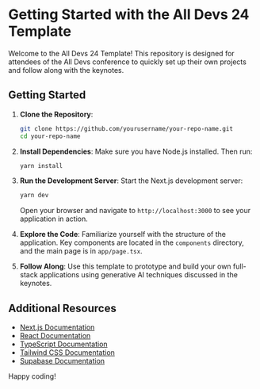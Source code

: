 # Getting Started with the All Devs 24 Template

Welcome to the All Devs 24 Template! This repository is designed for attendees of the All Devs conference to quickly set up their own projects and follow along with the keynotes.

## Getting Started

1. **Clone the Repository**:
   ```bash
   git clone https://github.com/yourusername/your-repo-name.git
   cd your-repo-name
   ```

2. **Install Dependencies**:
   Make sure you have Node.js installed. Then run:
   ```bash
   yarn install
   ```

3. **Run the Development Server**:
   Start the Next.js development server:
   ```bash
   yarn dev
   ```
   Open your browser and navigate to `http://localhost:3000` to see your application in action.

4. **Explore the Code**:
   Familiarize yourself with the structure of the application. Key components are located in the `components` directory, and the main page is in `app/page.tsx`.

5. **Follow Along**:
   Use this template to prototype and build your own full-stack applications using generative AI techniques discussed in the keynotes.

## Additional Resources

- [Next.js Documentation](https://nextjs.org/docs)
- [React Documentation](https://reactjs.org/docs/getting-started.html)
- [TypeScript Documentation](https://www.typescriptlang.org/docs/)
- [Tailwind CSS Documentation](https://tailwindcss.com/docs)
- [Supabase Documentation](https://supabase.com/docs)

Happy coding!

